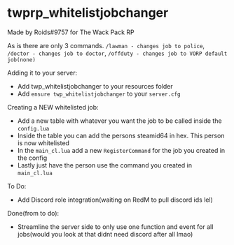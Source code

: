 # twprp_whitelistjobchanger
 Made by Roids#9757 for The Wack Pack RP

As is there are only 3 commands. `/lawman - changes job to police`, `/doctor - changes job to doctor`, `/offduty - changes job to VORP default job(none)`

Adding it to your server:
- Add twp_whitelistjobchanger to your resources folder
- Add `ensure twp_whitelistjobchanger` to your `server.cfg`

Creating a NEW whitelisted job:
- Add a new table with whatever you want the job to be called inside the `config.lua`
- Inside the table you can add the persons steamid64 in hex. This person is now whitelisted
- In the `main_cl.lua` add a new `RegisterCommand` for the job you created in the config
- Lastly just have the person use the command you created in `main_cl.lua`


To Do:
- Add Discord role integration(waiting on RedM to pull discord ids lel)

Done(from to do):
- Streamline the server side to only use one function and event for all jobs(would you look at that didnt need discord after all lmao)
